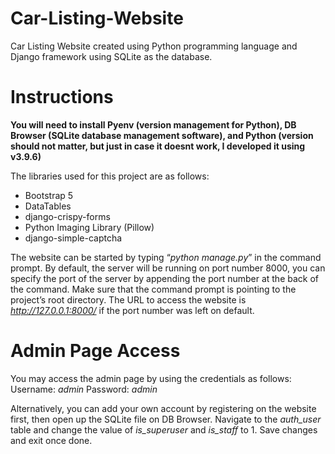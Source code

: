 # Car-Listing-Website
Car Listing Website created using Python programming language and Django framework using SQLite as the database.

# Instructions
<b>You will need to install Pyenv (version management for Python), DB Browser (SQLite database management software), and Python (version should not matter, but just in case it doesnt work, I developed it using v3.9.6)</b>

The libraries used for this project are as follows:
- Bootstrap 5
- DataTables
- django-crispy-forms
- Python Imaging Library (Pillow)
- django-simple-captcha

The website can be started by typing “<i>python manage.py</i>” in the command prompt. By default, the server will be running on port number 8000, you can specify the port of the server by appending the port number at the back of the command. Make sure that the command prompt is pointing to the project’s root directory. The URL to access the website is <i>http://127.0.0.1:8000/</i> if the port number was left on default. 

# Admin Page Access
You may access the admin page by using the credentials as follows:
Username: <i>admin</i>
Password: <i>admin</i>

Alternatively, you can add your own account by registering on the website first, then open up the SQLite file on DB Browser. Navigate to the <i>auth_user</i> table and change the value of <i>is_superuser</i> and <i>is_staff</i> to 1. Save changes and exit once done.
